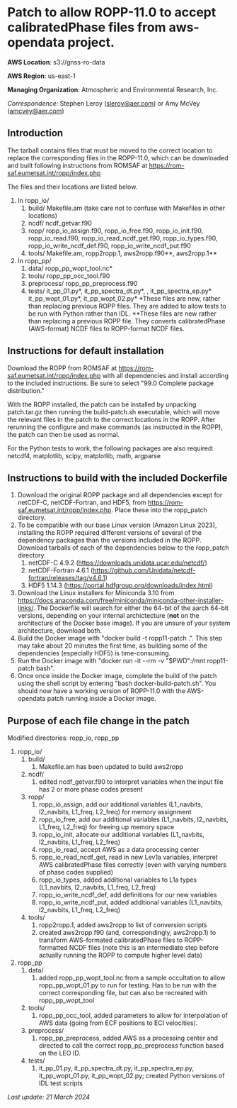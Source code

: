 Patch to allow ROPP-11.0 to accept calibratedPhase files from aws-opendata project. 
============================================

**AWS Location**: s3://gnss-ro-data

**AWS Region**: us-east-1  

**Managing Organization**: Atmospheric and Environmental Research, Inc.

*Correspondence:* Stephen Leroy (sleroy@aer.com) or Amy McVey (amcvey@aer.com)



## Introduction

The tarball contains files that must be moved to the correct location to replace the corresponding files in the ROPP-11.0, which can be downloaded and built following instructions from ROMSAF at https://rom-saf.eumetsat.int/ropp/index.php 

The files and their locations are listed below. 

1. In ropp_io/ 
	1. build/ Makefile.am (take care not to confuse with Makefiles in other locations)
	2. ncdf/ ncdf_getvar.f90
	3. ropp/ ropp_io_assign.f90, ropp_io_free.f90, ropp_io_init.f90, ropp_io_read.f90, ropp_io_read_ncdf_get.f90, ropp_io_types.f90, ropp_io_write_ncdf_def.f90, ropp_io_write_ncdf_put.f90
	4. tools/ Makefile.am, ropp2ropp.1, aws2ropp.f90**, aws2ropp.1**	
2. In ropp_pp/
	1. data/ ropp_pp_wopt_tool.nc*
	2. tools/ ropp_pp_occ_tool.f90
	3. preprocess/ ropp_pp_preprocess.f90
	4. tests/ it_pp_01.py*, it_pp_spectra_dt.py*, , it_pp_spectra_ep.py* it_pp_wopt_01.py*, it_pp_wopt_02.py*
*These files are new, rather than replacing previous ROPP files. They are added to allow tests to be run with Python rather than IDL. 
**These files are new rather than replacing a previous ROPP file. They converts calibratedPhase (AWS-format) NCDF files to ROPP-format NCDF files.

## Instructions for default installation

Download the ROPP from ROMSAF at https://rom-saf.eumetsat.int/ropp/index.php with all dependencies and install according to the included instructions. Be sure to select "99.0 Complete package distribution." 

With the ROPP installed, the patch can be installed by unpacking patch.tar.gz then running the build-patch.sh executable, which will move the relevant files in the patch to the correct locations in the ROPP. After rerunning the configure and make commands (as instructed in the ROPP), the patch can then be used as normal. 

For the Python tests to work, the following packages are also required: netcdf4, matplotlib, scipy, matplotlib, math, argparse

## Instructions to build with the included Dockerfile

1. Download the original ROPP package and all dependencies except for netCDF-C, netCDF-Fortran, and HDF5, from https://rom-saf.eumetsat.int/ropp/index.php. Place these into the ropp_patch directory.
2. To be compatible with our base Linux version (Amazon Linux 2023), installing the ROPP required different versions of several of the dependency packages than the versions included in the ROPP. Download tarballs of each of the dependencies below to the ropp_patch directory. 
	1. netCDF-C 4.9.2 (https://downloads.unidata.ucar.edu/netcdf/)
	2. netCDF-Fortran 4.6.1 (https://github.com/Unidata/netcdf-fortran/releases/tag/v4.6.1)
	3. HDF5 1.14.3 (https://portal.hdfgroup.org/downloads/index.html)
3. Download the Linux installers for Miniconda 3.10 from https://docs.anaconda.com/free/miniconda/miniconda-other-installer-links/. The Dockerfile will search for either the 64-bit of the aarch 64-bit versions, depending on your internal archictecture (**not** on the architecture of the Docker base image). If you are unsure of your system architecture, download both.
4. Build the Docker image with "docker build -t ropp11-patch .". This step may take about 20 minutes the first time, as building some of the dependencies (especially HDF5) is time-consuming.
5. Run the Docker image with "docker run -it --rm -v "$PWD":/mnt ropp11-patch bash". 
6. Once once inside the Docker image, complete the build of the patch using the shell script by entering "bash docker-build-patch.sh". You should now have a working version of ROPP-11.0 with the AWS-opendata patch running inside a Docker image. 

## Purpose of each file change in the patch

Modified directories: ropp_io, ropp_pp

1. ropp_io/ 
	1. build/ 
		1. Makefile.am has been updated to build aws2ropp
	2. ncdf/
		1. edited ncdf_getvar.f90 to interpret variables when the input file has 2 or more phase codes present
	3. ropp/ 
		1. ropp_io_assign, add our additional variables (L1_navbits, l2_navbits, L1_freq, L2_freq) for memory assignment
		2. ropp_io_free, add our additional variables  (L1_navbits, l2_navbits, L1_freq, L2_freq) for freeing up memory space
		3. ropp_io_init, allocate our additional variables  (L1_navbits, l2_navbits, L1_freq, L2_freq)
		4. ropp_io_read, accept AWS as a data processing center
		5. ropp_io_read_ncdf_get, read in new Lev1a variables, interpret AWS calibratedPhase files correctly (even with varying numbers of phase codes supplied)
		6. ropp_io_types, added additional variables to L1a types  (L1_navbits, l2_navbits, L1_freq, L2_freq)
		7. ropp_io_write_ncdf_def, add definitions for our new variables
		8. ropp_io_write_ncdf_put,  added additional variables  (L1_navbits, l2_navbits, L1_freq, L2_freq)
	4. tools/
		1. ropp2ropp.1, added aws2ropp to list of conversion scripts
		2. created aws2ropp.f90 (and, correspondingly, aws2ropp.1) to transform AWS-formated calibratedPhase files to ROPP-formatted NCDF files (note this is an intermediate step before actually running the ROPP to compute higher level data)
2. ropp_pp
	1.  data/
		1. added ropp_pp_wopt_tool.nc from a sample occultation to allow ropp_pp_wopt_01.py to run for testing. Has to be run with the correct corresponding file, but can also be recreated with ropp_pp_wopt_tool
	2. tools/
		1. ropp_pp_occ_tool, added parameters to allow for interpolation of AWS data (going from ECF positions to ECI velocities).
	3. preprocess/
		1. ropp_pp_preprocess, added AWS as a processing center and directed to call the correct ropp_pp_preprocess function based on the LEO ID.
	4. tests/
		1. it_pp_01.py, it_pp_spectra_dt.py, it_pp_spectra_ep.py, it_pp_wopt_01.py, it_pp_wopt_02.py; created Python versions of IDL test scripts


*Last update: 21 March 2024*
